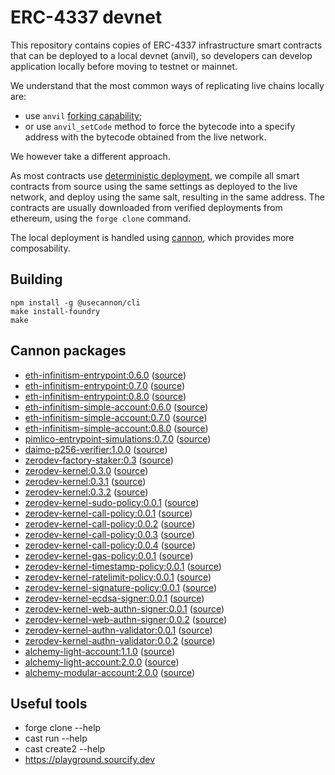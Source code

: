 # ERC-4337 devnet

This repository contains copies of ERC-4337 infrastructure smart contracts that can be deployed to a local devnet (anvil), so developers can develop application locally before moving to testnet or mainnet.

We understand that the most common ways of replicating live chains locally are:

- use `anvil` [forking capability](https://book.getfoundry.sh/guides/forking-mainnet-with-cast-anvil);
- or use `anvil_setCode` method to force the bytecode into a specify address with the bytecode obtained from the live network.

We however take a different approach.

As most contracts use [deterministic deployment](https://book.getfoundry.sh/guides/deterministic-deployments-using-create2), we compile all smart contracts from source using the same settings as deployed to the live network, and deploy using the same salt, resulting in the same address.
The contracts are usually downloaded from verified deployments from ethereum, using the `forge clone` command.

The local deployment is handled using [cannon](https://usecannon.com), which provides more composability.

## Building

```shell
npm install -g @usecannon/cli
make install-foundry
make
```

## Cannon packages

- [eth-infinitism-entrypoint:0.6.0](https://usecannon.com/packages/eth-infinitism-entrypoint/0.6.0/13370-main) ([source](https://github.com/eth-infinitism/account-abstraction/releases/tag/v0.6.0))
- [eth-infinitism-entrypoint:0.7.0](https://usecannon.com/packages/eth-infinitism-entrypoint/0.7.0/13370-main) ([source](https://github.com/eth-infinitism/account-abstraction/releases/tag/v0.7.0))
- [eth-infinitism-entrypoint:0.8.0](https://usecannon.com/packages/eth-infinitism-entrypoint/0.8.0/13370-main) ([source](https://github.com/eth-infinitism/account-abstraction/releases/tag/v0.8.0))
- [eth-infinitism-simple-account:0.6.0](https://usecannon.com/packages/eth-infinitism-simple-account/0.6.0/13370-main) ([source](https://github.com/eth-infinitism/account-abstraction/releases/tag/v0.6.0))
- [eth-infinitism-simple-account:0.7.0](https://usecannon.com/packages/eth-infinitism-simple-account/0.7.0/13370-main) ([source](https://github.com/eth-infinitism/account-abstraction/releases/tag/v0.7.0))
- [eth-infinitism-simple-account:0.8.0](https://usecannon.com/packages/eth-infinitism-simple-account/0.8.0/13370-main) ([source](https://github.com/eth-infinitism/account-abstraction/releases/tag/v0.8.0))
- [pimlico-entrypoint-simulations:0.7.0](https://usecannon.com/packages/pimlico-entrypoint-simulations/0.7.0/13370-main) ([source](https://github.com/pimlicolabs/contracts))
- [daimo-p256-verifier:1.0.0](https://usecannon.com/packages/daimo-p256-verifier/1.0.0/13370-main) ([source](https://github.com/daimo-eth/p256-verifier))
- [zerodev-factory-staker:0.3](https://usecannon.com/packages/zerodev-factory-staker/0.3/13370-main) ([source](https://github.com/zerodevapp/kernel/releases/tag/v3.0))
- [zerodev-kernel:0.3.0](https://usecannon.com/packages/zerodev-kernel/0.3.0/13370-main) ([source](https://github.com/zerodevapp/kernel/releases/tag/v3.0))
- [zerodev-kernel:0.3.1](https://usecannon.com/packages/zerodev-kernel/0.3.1/13370-main) ([source](https://github.com/zerodevapp/kernel/releases/tag/v3.1))
- [zerodev-kernel:0.3.2](https://usecannon.com/packages/zerodev-kernel/0.3.2/13370-main) ([source](https://github.com/zerodevapp/kernel/releases/tag/v3.2))
- [zerodev-kernel-sudo-policy:0.0.1](https://usecannon.com/packages/zerodev-kernel-sudo-policy/0.0.1/13370-main) ([source](https://github.com/zerodevapp/kernel-7579-plugins))
- [zerodev-kernel-call-policy:0.0.1](https://usecannon.com/packages/zerodev-kernel-call-policy/0.0.1/13370-main) ([source](https://github.com/zerodevapp/kernel-7579-plugins))
- [zerodev-kernel-call-policy:0.0.2](https://usecannon.com/packages/zerodev-kernel-call-policy/0.0.2/13370-main) ([source](https://github.com/zerodevapp/kernel-7579-plugins))
- [zerodev-kernel-call-policy:0.0.3](https://usecannon.com/packages/zerodev-kernel-call-policy/0.0.3/13370-main) ([source](https://github.com/zerodevapp/kernel-7579-plugins))
- [zerodev-kernel-call-policy:0.0.4](https://usecannon.com/packages/zerodev-kernel-call-policy/0.0.4/13370-main) ([source](https://github.com/zerodevapp/kernel-7579-plugins))
- [zerodev-kernel-gas-policy:0.0.1](https://usecannon.com/packages/zerodev-kernel-gas-policy/0.0.1/13370-main) ([source](https://github.com/zerodevapp/kernel-7579-plugins))
- [zerodev-kernel-timestamp-policy:0.0.1](https://usecannon.com/packages/zerodev-kernel-timestamp-policy/0.0.1/13370-main) ([source](https://github.com/zerodevapp/kernel-7579-plugins))
- [zerodev-kernel-ratelimit-policy:0.0.1](https://usecannon.com/packages/zerodev-kernel-ratelimit-policy/0.0.1/13370-main) ([source](https://github.com/zerodevapp/kernel-7579-plugins))
- [zerodev-kernel-signature-policy:0.0.1](https://usecannon.com/packages/zerodev-kernel-signature-policy/0.0.1/13370-main) ([source](https://github.com/zerodevapp/kernel-7579-plugins))
- [zerodev-kernel-ecdsa-signer:0.0.1](https://usecannon.com/packages/zerodev-kernel-ecdsa-signer/0.0.1/13370-main) ([source](https://github.com/zerodevapp/kernel-7579-plugins))
- [zerodev-kernel-web-authn-signer:0.0.1](https://usecannon.com/packages/zerodev-kernel-web-authn-signer/0.0.1/13370-main) ([source](https://github.com/zerodevapp/kernel-7579-plugins))
- [zerodev-kernel-web-authn-signer:0.0.2](https://usecannon.com/packages/zerodev-kernel-web-authn-signer/0.0.2/13370-main) ([source](https://github.com/zerodevapp/kernel-7579-plugins))
- [zerodev-kernel-authn-validator:0.0.1](https://usecannon.com/packages/zerodev-kernel-authn-validator/0.0.1/13370-main) ([source](https://github.com/zerodevapp/kernel-7579-plugins))
- [zerodev-kernel-authn-validator:0.0.2](https://usecannon.com/packages/zerodev-kernel-authn-validator/0.0.2/13370-main) ([source](https://github.com/zerodevapp/kernel-7579-plugins))
- [alchemy-light-account:1.1.0](https://usecannon.com/packages/alchemy-light-account/1.1.0/13370-main) ([source](https://github.com/alchemyplatform/light-account/releases/tag/v1.1.0))
- [alchemy-light-account:2.0.0](https://usecannon.com/packages/alchemy-light-account/2.0.0/13370-main) ([source](https://github.com/alchemyplatform/light-account/releases/tag/v2.0.0))
- [alchemy-modular-account:2.0.0](https://usecannon.com/packages/alchemy-modular-account/2.0.0/13370-main) ([source](https://github.com/alchemyplatform/modular-account/releases/tag/v2.0.0))

## Useful tools

- forge clone --help
- cast run --help
- cast create2 --help
- https://playground.sourcify.dev
